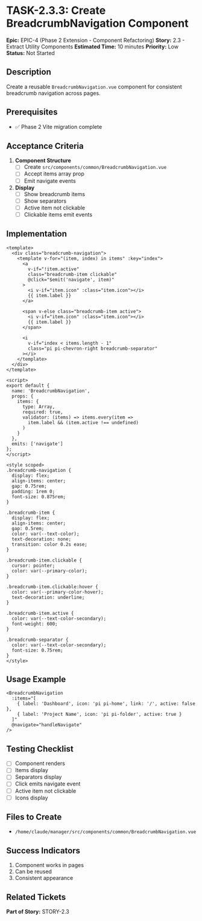 # TASK-2.3.3: Create BreadcrumbNavigation Component

**Epic:** EPIC-4 (Phase 2 Extension - Component Refactoring)
**Story:** 2.3 - Extract Utility Components
**Estimated Time:** 10 minutes
**Priority:** Low
**Status:** Not Started

## Description

Create a reusable `BreadcrumbNavigation.vue` component for consistent breadcrumb navigation across pages.

## Prerequisites

- ✅ Phase 2 Vite migration complete

## Acceptance Criteria

1. **Component Structure**
   - [ ] Create `src/components/common/BreadcrumbNavigation.vue`
   - [ ] Accept items array prop
   - [ ] Emit navigate events

2. **Display**
   - [ ] Show breadcrumb items
   - [ ] Show separators
   - [ ] Active item not clickable
   - [ ] Clickable items emit events

## Implementation

```vue
<template>
  <div class="breadcrumb-navigation">
    <template v-for="(item, index) in items" :key="index">
      <a
        v-if="!item.active"
        class="breadcrumb-item clickable"
        @click="$emit('navigate', item)"
      >
        <i v-if="item.icon" :class="item.icon"></i>
        {{ item.label }}
      </a>

      <span v-else class="breadcrumb-item active">
        <i v-if="item.icon" :class="item.icon"></i>
        {{ item.label }}
      </span>

      <i
        v-if="index < items.length - 1"
        class="pi pi-chevron-right breadcrumb-separator"
      ></i>
    </template>
  </div>
</template>

<script>
export default {
  name: 'BreadcrumbNavigation',
  props: {
    items: {
      type: Array,
      required: true,
      validator: (items) => items.every(item =>
        item.label && (item.active !== undefined)
      )
    }
  },
  emits: ['navigate']
};
</script>

<style scoped>
.breadcrumb-navigation {
  display: flex;
  align-items: center;
  gap: 0.75rem;
  padding: 1rem 0;
  font-size: 0.875rem;
}

.breadcrumb-item {
  display: flex;
  align-items: center;
  gap: 0.5rem;
  color: var(--text-color);
  text-decoration: none;
  transition: color 0.2s ease;
}

.breadcrumb-item.clickable {
  cursor: pointer;
  color: var(--primary-color);
}

.breadcrumb-item.clickable:hover {
  color: var(--primary-color-hover);
  text-decoration: underline;
}

.breadcrumb-item.active {
  color: var(--text-color-secondary);
  font-weight: 600;
}

.breadcrumb-separator {
  color: var(--text-color-secondary);
  font-size: 0.75rem;
}
</style>
```

## Usage Example

```vue
<BreadcrumbNavigation
  :items="[
    { label: 'Dashboard', icon: 'pi pi-home', link: '/', active: false },
    { label: 'Project Name', icon: 'pi pi-folder', active: true }
  ]"
  @navigate="handleNavigate"
/>
```

## Testing Checklist

- [ ] Component renders
- [ ] Items display
- [ ] Separators display
- [ ] Click emits navigate event
- [ ] Active item not clickable
- [ ] Icons display

## Files to Create

- `/home/claude/manager/src/components/common/BreadcrumbNavigation.vue`

## Success Indicators

1. Component works in pages
2. Can be reused
3. Consistent appearance

## Related Tickets

**Part of Story:** STORY-2.3
